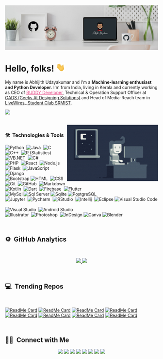 [![Header](https://raw.githubusercontent.com/Abhijith14/Abhijith14/master/assets/readme_header.png "Header")](https://abhijith14.github.io/Portfolio-v1/)

# Hello, folks! <img src="https://raw.githubusercontent.com/Abhijith14/Abhijith14/master/assets/wave.gif" width="30px">

My name is Abhijith Udayakumar and I'm a **Machine-learning enthusiast and Python Developer**. I'm from India, living in Kerala and currently working as CEO of 
<a href="https://www.createwithbuddy.tech" style="color : #E9538D;" target="_blank" rel="noopener noreferrer">BUDDY Developer</a>, Technical & Operation Support Officer at <a href="https://www.gadssolutions.in/" target="_blank" rel="noopener noreferrer">GADS (Geeks At Designing Solutions)</a> and Head of Media-Reach team in <a href="https://livewire3.herokuapp.com/" target="_blank" rel="noopener noreferrer">LiveWires_ Student Club SRMIST</a>.

![](http://estruyf-github.azurewebsites.net/api/VisitorHit?user=Abhijith14&repo=Abhijith14&countColorcountColor&countColor=#00008b)

<!-- <img alt="Night Coding" src="https://raw.githubusercontent.com/Abhijith14/Abhijith14/master/assets/avento.gif" align="right" width=400 />-->
<!-- <img alt="Night Coding" src="https://raw.githubusercontent.com/Abhijith14/Abhijith14/master/assets/coding.gif" align="right" width=400 /> -->
<br>

<img alt="Night Coding" src="https://raw.githubusercontent.com/Abhijith14/Abhijith14/master/assets/code.gif" align="right"/> 

### 🛠 &nbsp;Technologies & Tools

![Python](https://img.shields.io/badge/-Python-05122A?style=flat&logo=python)&nbsp;
![Java](https://img.shields.io/badge/-Java-05122A?style=flat&logo=Java&logoColor=FFA518)&nbsp;
![C](https://img.shields.io/badge/-C-05122A?style=flat&logo=C&logoColor=A8B9CC)&nbsp;
![C++](https://img.shields.io/badge/-C++-05122A?style=flat&logo=C%2B%2B&logoColor=00599C)&nbsp;
![R (Statistics)](https://img.shields.io/badge/-R-05122A?style=flat&logo=R&logoColor=276DC3)
![VB.NET](https://img.shields.io/badge/-VB.NET-05122A?style=flat&logo=.NET&logoColor=276DC3)&nbsp;
![C#](https://img.shields.io/badge/-C%20Sharp-05122A?style=flat&logo=C%20Sharp&logoColor=A8B9CC)&nbsp;\
![PHP](https://img.shields.io/badge/-PHP-05122A?style=flat&logo=PHP)&nbsp;
![React](https://img.shields.io/badge/-React-05122A?style=flat&logo=react)&nbsp;
![Node.js](https://img.shields.io/badge/-Node.js-05122A?style=flat&logo=node.js)&nbsp; 
![Flask](https://img.shields.io/badge/-Flask-05122A?style=flat&logo=flask)&nbsp; 
![JavaScript](https://img.shields.io/badge/-JavaScript-05122A?style=flat&logo=javascript)&nbsp;
![Django](https://img.shields.io/badge/-Django-05122A?style=flat&logo=django&logoColor=092E20)&nbsp;\
![Bootstrap](https://img.shields.io/badge/-Bootstrap-05122A?style=flat&logo=bootstrap&logoColor=563D7C)
![HTML](https://img.shields.io/badge/-HTML-05122A?style=flat&logo=HTML5)&nbsp;
![CSS](https://img.shields.io/badge/-CSS-05122A?style=flat&logo=CSS3&logoColor=1572B6)&nbsp;
![Git](https://img.shields.io/badge/-Git-05122A?style=flat&logo=git)&nbsp;
![GitHub](https://img.shields.io/badge/-GitHub-05122A?style=flat&logo=github)&nbsp;
![Markdown](https://img.shields.io/badge/-Markdown-05122A?style=flat&logo=markdown)\
![Kotlin](https://img.shields.io/badge/-Kotlin-05122A?style=flat&logo=Kotlin)&nbsp;
![Dart](https://img.shields.io/badge/-Dart-05122A?style=flat&logo=Dart&logoColor=A8B9CC)&nbsp;
![Firebase](https://img.shields.io/badge/-Firebase-05122A?style=flat&logo=firebase)&nbsp;
![Flutter](https://img.shields.io/badge/-Flutter-05122A?style=flat&logo=Flutter&logoColor=A8B9CC)&nbsp;\
![MySql](https://img.shields.io/badge/-MySql-05122A?style=flat&logo=MySql&logoColor=A8B9CC)
![Sql Server](https://img.shields.io/badge/-Microsoft%20Sql%20Server-05122A?style=flat&logo=Microsoft%20Sql%20Server&logoColor=A8B9CC)
![Sqlite](https://img.shields.io/badge/-SQLite-05122A?style=flat&logo=SQLite&logoColor=A8B9CC)
![PostgreSQL](https://img.shields.io/badge/-PostgreSQL-05122A?style=flat&logo=PostgreSQL&logoColor=A8B9CC)\
![Jupyter](https://img.shields.io/badge/-Jupyter-05122A?style=flat&logo=Jupyter)&nbsp;
![Pycharm](https://img.shields.io/badge/-Pycharm-05122A?style=flat&logo=PyCharm&logoColor=A8B9CC)&nbsp;
![RStudio](https://img.shields.io/badge/-RStudio-05122A?style=flat&logo=rstudio)&nbsp;
![Intellij](https://img.shields.io/badge/-Intellij%20IDEA-05122A?style=flat&logo=Intellij%20IDEA&logoColor=A8B9CC)&nbsp;
![Eclipse](https://img.shields.io/badge/-Eclipse-05122A?style=flat&logo=eclipse-ide&logoColor=2C2255)
![Visual Studio Code](https://img.shields.io/badge/-VS%20Code-05122A?style=flat&logo=visual-studio-code&logoColor=007ACC)&nbsp;\
![Visual Studio](https://img.shields.io/badge/-Visual%20Studio-05122A?style=flat&logo=Visual%20Studio&logoColor=8000FF)&nbsp;
![Android Studio](https://img.shields.io/badge/-Android%20Studio-05122A?style=flat&logo=Android%20Studio)&nbsp;\
![Illustrator](https://img.shields.io/badge/-Illustrator-05122A?style=flat&logo=adobe-illustrator)&nbsp;
![Photoshop](https://img.shields.io/badge/-Photoshop-05122A?style=flat&logo=adobe-photoshop)&nbsp;
![InDesign](https://img.shields.io/badge/-InDesign-05122A?style=flat&logo=adobe-indesign)
![Canva](https://img.shields.io/badge/-Canva-05122A?style=flat&logo=Canva)
![Blender](https://img.shields.io/badge/-Blender-05122A?style=flat&logo=Blender)



<br>

## ⚙️ &nbsp;GitHub Analytics

<!-- <details open>
<summary>Github Stats with Grade</summary> -->
<br>
<p align="center">
<a href="https://github.com/Abhijith14">
  <img height="180em" src="https://github-readme-stats-eight-theta.vercel.app/api?username=Abhijith14&show_icons=true&theme=algolia&include_all_commits=true&count_private=true"/>
  <img height="180em" src="https://github-readme-stats-eight-theta.vercel.app/api/top-langs/?username=Abhijith14&layout=compact&langs_count=8&theme=algolia"/>
</a>
</p>
<!-- </details> -->
<!--<br>
<details>
    <summary>Github Stats with Streak</summary>
    <br>
    <p align="center">
        <a href="https://github.com/Abhijith14">
            <img src="https://github-readme-streak-stats.herokuapp.com/?user=Abhijith14&theme=algolia" alt="Abhijith's GitHub Languages"/>
            <img src="https://github-profile-trophy.vercel.app/?username=Abhijith14&title=Commit,Stars,Repositories,PullRequest,Followers&theme=darkhub" alt="Abhijith's GitHub Stats" />
        </a>
    </p>
</details> -->
<br>

## 💻 &nbsp;Trending Repos

<br>

[![ReadMe Card](https://github-readme-stats.vercel.app/api/pin/?username=Abhijith14&repo=Discord-Bot&theme=tokyonight)](https://github.com/Abhijith14/discord-bot)
[![ReadMe Card](https://github-readme-stats.vercel.app/api/pin/?username=Abhijith14&repo=JavaElab&theme=dark)](https://github.com/Abhijith14/JavaElab) 
[![ReadMe Card](https://github-readme-stats.vercel.app/api/pin/?username=Abhijith14&repo=ModernCalculatorVB&theme=prussian)](https://github.com/Abhijith14/ModernCalculatorVB)
[![ReadMe Card](https://github-readme-stats.vercel.app/api/pin/?username=Abhijith14&repo=StockManagement-Csharp&theme=vue-dark)](https://github.com/Abhijith14/StockManagement-Csharp)
[![ReadMe Card](https://github-readme-stats.vercel.app/api/pin/?username=Abhijith14&repo=BUDDY-WEB-v3&theme=radical)](https://github.com/Abhijith14/BUDDY-WEB-v3)
[![ReadMe Card](https://github-readme-stats.vercel.app/api/pin/?username=Abhijith14&repo=BAESIX-XII-Project&theme=merko)](https://github.com/Abhijith14/BAESIX-XII-Project) 
[![ReadMe Card](https://github-readme-stats.vercel.app/api/pin/?username=Abhijith14&repo=Calculator-App&theme=nightowl)](https://github.com/Abhijith14/Calculator-App)
[![ReadMe Card](https://github-readme-stats.vercel.app/api/pin/?username=Abhijith14&repo=Portfolio-v1&theme=tokyonight)](https://github.com/Abhijith14/Portfolio-v1) 

<br>

## 🤝🏻 &nbsp;Connect with Me

<p align="center">
<a href="https://abhijith14.github.io/Portfolio-v1/"><img src="https://img.shields.io/badge/-My%20Portfolio-ff0000?style=flat&logo=Google-Chrome&logoColor=white"/></a>
<a href="https://www.createwithbuddy.tech"><img src="https://img.shields.io/badge/-Create%20With%20BUDDY-3423A6?style=flat&logo=Google-Chrome&logoColor=white"/></a>
<a href="https://www.linkedin.com/in/abhijith-udayakumar-6372b91a3/"><img src="https://img.shields.io/badge/-Abhijith%20Udayakumar-0077B5?style=flat&logo=Linkedin&logoColor=white"/></a>
<a href="mailto:abhijithukzm@gmail.com"><img src="https://img.shields.io/badge/-abhijithukzm@gmail.com-D14836?style=flat&logo=Gmail&logoColor=white"/></a>
<a href="https://instagram.com/a_b_h_i_j_i_t_h._.14"><img src="https://img.shields.io/badge/-@a_b_h_i_j_i_t_h._.14-E4405F?style=flat&logo=Instagram&logoColor=white"/></a>
<a href="https://facebook.com/abhijith.udayakumar.14"><img src="https://img.shields.io/badge/-@abhijith.udayakumar.14-1877F2?style=flat&logo=Facebook&logoColor=white"/></a>
<a href="https://twitter.com/AbhijithUdayak1"><img src="https://img.shields.io/badge/-@AbhijithUdayak1-4D9FEB?style=flat&logo=twitter&logoColor=white"/></a>
<a href="https://www.kaggle.com/abhijithudayakumar"><img src="https://img.shields.io/badge/-@abhijithudayakumar-1769FF?style=flat&logo=Kaggle&logoColor=white"/></a>
</p>


<!-- links to your social media accounts -->

[1]: https://twitter.com/AbhijithUdayak1
[2]: https://github.com/Abhijith14
[3]: https://www.linkedin.com/in/abhijith-udayakumar-6372b91a3/
